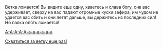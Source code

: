 Ветка ломается! Вы видите еще одну, хваетесь и слава богу, она вас удерживает, сверху на вас падают огромные куски зефира, им чудом не удается вас сбить и они летят дальше, вы держитесь из последних сил! Но палка опять ломается!

[  А-А-А-А-А-а-а-а-а-а-а](win-scream.md)

[  Схватиться за ветку еще раз!](win-stick.md)